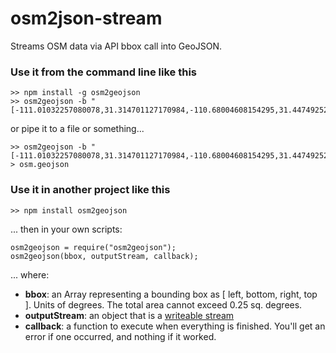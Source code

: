 osm2json-stream
===============

Streams OSM data via API bbox call into GeoJSON.

### Use it from the command line like this

    >> npm install -g osm2geojson
    >> osm2geojson -b "[-111.01032257080078,31.314701127170984,-110.68004608154295,31.447492524518246]"
    
or pipe it to a file or something...

    >> osm2geojson -b "[-111.01032257080078,31.314701127170984,-110.68004608154295,31.447492524518246]" > osm.geojson
    
### Use it in another project like this

    >> npm install osm2geojson
    
... then in your own scripts:

    osm2geojson = require("osm2geojson");
    osm2geojson(bbox, outputStream, callback);
    
... where:
- __bbox__: an Array representing a bounding box as [ left, bottom, right, top ]. Units of degrees. The total area cannot exceed 0.25 sq. degrees.
- __outputStream__: an object that is a [writeable stream](http://nodejs.org/api/stream.html#stream_class_stream_writable)
- __callback__: a function to execute when everything is finished. You'll get an error if one occurred, and nothing if it worked.